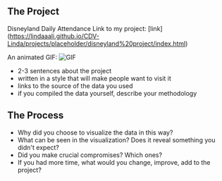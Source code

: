 ## The Project
Disneyland Daily Attendance
Link to my project: [link] (https://lindaaali.github.io/CDV-Linda/projects/placeholder/disneyland%20project/index.html)

An animated GIF: ![GIF](https://github.com/LindaaaLi/CDV-Linda/blob/main/projects/placeholder/disneyland%20project/map.GIF)

 - 2-3 sentences about the project
  - written in a style that will make people want to visit it
 - links to the source of the data you used
  - if you compiled the data yourself, describe your methodology

## The Process

- Why did you choose to visualize the data in this way?
- What can be seen in the visualization? Does it reveal something you didn't expect?
- Did you make crucial compromises? Which ones?
- If you had more time, what would you change, improve, add to the project?
